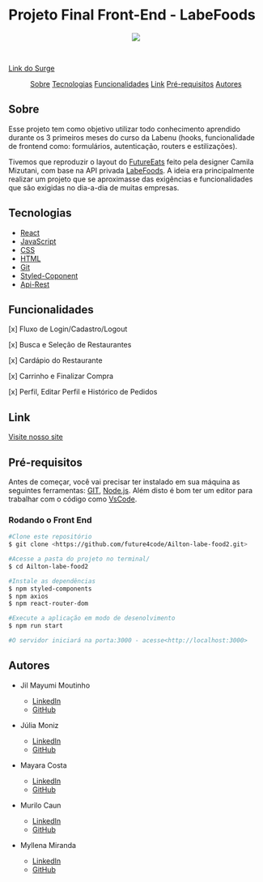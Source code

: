 # Projeto Final Front-End - LabeFoods

<p align="center"><img src="https://user-images.githubusercontent.com/104741572/183260952-c1a1cc29-a549-4ed9-8dcb-00b75cf987e4.png"/><p/>
<br/>

[Link do Surge](https://future-eats2.surge.sh)

<p align="center">
  <a href=#sobre>Sobre</a>
  <a href=#tecnologias>Tecnologias</a>
  <a href=#funcionalidades>Funcionalidades</a>
  <a href=#link>Link</a>
  <a href=#pré-requisitos>Pré-requisitos</a>
  <a href=#autores>Autores</a>
</p>

## Sobre
Esse projeto tem como objetivo utilizar todo conhecimento aprendido durante os 3 primeiros meses do curso da Labenu (hooks, funcionalidade de frontend como: formulários, autenticação, routers e estilizações). 
<br/>

Tivemos que reproduzir o layout do [FutureEats](https://scene.zeplin.io/project/5dcc566ddc1332bf7fb4f450) feito pela designer Camila Mizutani, com base na API privada [LabeFoods](https://documenter.getpostman.com/view/7549981/SWTEdGtT#3ca41feb-3e6c-4b75-91e8-54cf1e363c2c). A ideia era principalmente realizar um projeto que se aproximasse das exigências e funcionalidades que são exigidas no dia-a-dia de muitas empresas.

## Tecnologias
- [React](https://pt-br.reactjs.org/)
- [JavaScript]()
- [CSS]()
- [HTML]()
- [Git]()
- [Styled-Coponent]()
- [Api-Rest]()
## Funcionalidades
[x] Fluxo de Login/Cadastro/Logout
<br/>

[x] Busca e Seleção de Restaurantes
<br/>

[x] Cardápio do Restaurante
<br/>

[x] Carrinho e Finalizar Compra
<br/>

[x] Perfil, Editar Perfil e Histórico de Pedidos
## Link

[Visite nosso site](https://future-eats2.surge.sh)

## Pré-requisitos
Antes de começar, você vai precisar ter instalado em sua máquina as seguintes ferramentas:
[GIT](https://git-scm.com), [Node.js](https://nodejs.org/en/).
Além disto é bom ter um editor para trabalhar com o código como [VsCode](https://code.visualstudio.com/).

### Rodando o Front End
```bash
#Clone este repositório
$ git clone <https://github.com/future4code/Ailton-labe-food2.git>

#Acesse a pasta do projeto no terminal/
$ cd Ailton-labe-food2

#Instale as dependências
$ npm styled-components
$ npm axios
$ npm react-router-dom

#Execute a aplicação em modo de desenolvimento
$ npm run start

#O servidor iniciará na porta:3000 - acesse<http://localhost:3000>
```

## Autores

- Jil Mayumi Moutinho
  - [LinkedIn](https://www.linkedin.com/in/jil-mayumi-moutinho-162b2282/)
  - [GitHub](https://github.com/JilMayumiMoutinho)
 
- Júlia Moniz
  - [LinkedIn](https://www.linkedin.com/in/j%C3%BAlia-moniz-a912b9172/)
  - [GitHub](https://github.com/JuliaMoniz27)
  
- Mayara Costa
  - [LinkedIn](https://www.linkedin.com/in/mayara-costa-4b9751125/)
  - [GitHub](https://github.com/aonosorah)

- Murilo Caun
  - [LinkedIn](https://www.linkedin.com/in/murilo-caun-henrique-979430206/)
  - [GitHub](https://github.com/MuriloCaun)
  
- Myllena Miranda
  - [LinkedIn](https://www.linkedin.com/in/myllena-miranda-8923121b1/)
  - [GitHub](https://github.com/Myllenam)


